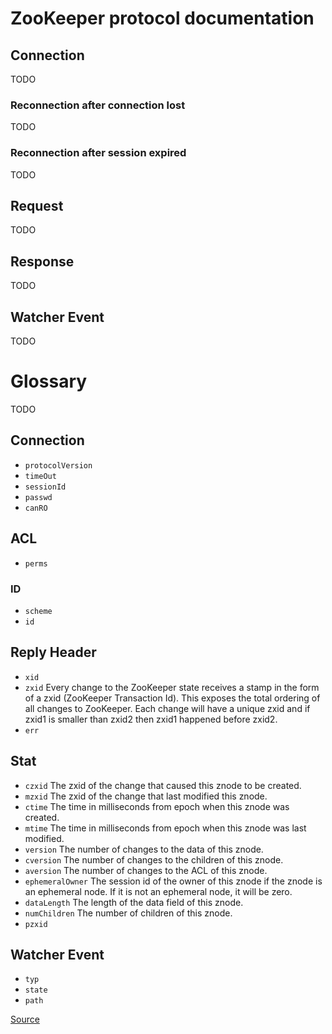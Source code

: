 # ZooKeeper protocol documentation
## Connection
TODO
### Reconnection after connection lost
TODO
### Reconnection after session expired
TODO
## Request
TODO
## Response
TODO
## Watcher Event
TODO
# Glossary
TODO
## Connection
- `protocolVersion`
- `timeOut`
- `sessionId`
- `passwd`
- `canRO`

## ACL
- `perms`

### ID
- `scheme`
- `id`

## Reply Header
- `xid`
- `zxid` Every change to the ZooKeeper state receives a stamp in the form of a zxid (ZooKeeper Transaction Id). This exposes the total ordering of all changes to ZooKeeper. Each change will have a unique zxid and if zxid1 is smaller than zxid2 then zxid1 happened before zxid2.
- `err`

## Stat
- `czxid` The zxid of the change that caused this znode to be created.
- `mzxid` The zxid of the change that last modified this znode.
- `ctime` The time in milliseconds from epoch when this znode was created.
- `mtime` The time in milliseconds from epoch when this znode was last modified.
- `version` The number of changes to the data of this znode.
- `cversion` The number of changes to the children of this znode.
- `aversion` The number of changes to the ACL of this znode.
- `ephemeralOwner` The session id of the owner of this znode if the znode is an ephemeral node. If it is not an ephemeral node, it will be zero.
- `dataLength` The length of the data field of this znode.
- `numChildren` The number of children of this znode.
- `pzxid`

## Watcher Event
- `typ`
- `state`
- `path`

[Source](http://zookeeper.apache.org/doc/r3.2.1/zookeeperProgrammers.html)